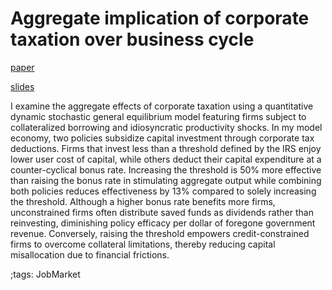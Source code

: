 # Aggregate implication of corporate taxation over business cycle

[paper](pdf/BonusDepreciation/bonusdepreciation_paper.pdf)

[slides](pdf/BonusDepreciation/bonusdepreciation_slide.pdf)

I examine the aggregate effects of corporate taxation using a quantitative dynamic stochastic general equilibrium model featuring firms subject to collateralized borrowing and idiosyncratic productivity shocks.
In my model economy, two policies subsidize capital investment through corporate tax deductions.
Firms that invest less than a threshold defined by the IRS enjoy lower user cost of capital, while others deduct their capital expenditure at a counter-cyclical bonus rate.
Increasing the threshold is 50% more effective than raising the bonus rate in stimulating aggregate output while combining both policies reduces effectiveness by 13% compared to solely increasing the threshold.
Although a higher bonus rate benefits more firms, unconstrained firms often distribute saved funds as dividends rather than reinvesting, diminishing policy efficacy per dollar of foregone government revenue.
Conversely, raising the threshold empowers credit-constrained firms to overcome collateral limitations, thereby reducing capital misallocation due to financial frictions.

;tags: JobMarket

